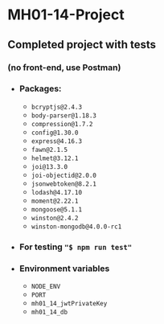 # MH01-14-Project
## Completed project with tests
### (no front-end, use Postman)

* ### Packages:
  * `bcryptjs@2.4.3`
  * `body-parser@1.18.3`
  * `compression@1.7.2`
  * `config@1.30.0`
  * `express@4.16.3`
  * `fawn@2.1.5`
  * `helmet@3.12.1`
  * `joi@13.3.0`
  * `joi-objectid@2.0.0`
  * `jsonwebtoken@8.2.1`
  * `lodash@4.17.10`
  * `moment@2.22.1`
  * `mongoose@5.1.1`
  * `winston@2.4.2`
  * `winston-mongodb@4.0.0-rc1`

* ### For testing `"$ npm run test"`

* ### Environment variables
  * `NODE_ENV`
  * `PORT`
  * `mh01_14_jwtPrivateKey`
  * `mh01_14_db`
